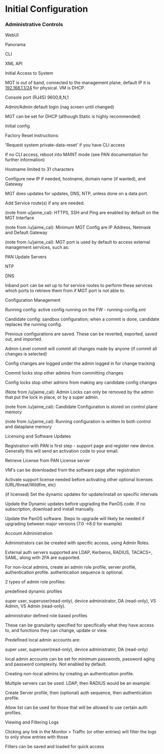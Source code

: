 # Initial Configuration

### Administrative Controls

WebUI

Panorama

CLI

XML API

​Initial Access to System

MGT is out of band, connected to the management plane; default IP it is [192.168.1.1/24](https://192.168.1.1/24) for physical. VM is DHCP.

Console port (RJ45) 9600,8,N,1

Admin/Admin default login (nag screen until changed)

MGT can be set for DHCP (although Static is highly recommended)

Initial config

Factory Reset instructions:

'Request system private-data-reset' if you have CLI access

If no CLI access, reboot into MAINT mode (see PAN documentation for further information)

Hostname limited to 31 characters

Configure new IP if needed, hostname, domain name (if wanted), and Gateway

MGT does updates for updates, DNS, NTP, unless done on a data port.

Add Service route(s) if any are needed.

(note from u/jaime_cal): HTTPS, SSH and Ping are enabled by default on the MGT Interface

(note from /u/jaime_cal): Minimum MGT Config are IP Address, Netmask and Default Gateway

(note from /u/jaime_cal): MGT port is used by default to access external management services, such as:

PAN Update Servers

NTP

DNS

Inband port can be set up to for service routes to perform these services which ports to retrieve them from if MGT port is not able to.

Configuration Management

Running config: active config running on the FW - running-config.xml

Candidate config: sandbox configuration; when a commit is done, candidate replaces the running config.

Previous configurations are saved. These can be reverted, exported, saved out, and imported.

Admin-Level commit will commit all changes made by anyone (if commit all changes is selected)

Config changes are logged under the admin logged in for change tracking

Commit locks stop other admins from committing changes

Config locks stop other admins from making any candidate config changes

(Note from /u/jaime_cal): Admin Locks can only be removed by the admin that put the lock in place, or by a super admin.

(note from /u/jaime_cal): Candidate Configuration is stored on control plane memory

(note from /u/jaime_cal): Running configuration is written to both control and dataplane memory

​Licensing and Software Updates

Registration with PAN is first step - support page and register new device. Generally this will send an activation code to your email.

Retrieve License from PAN License server

VM's can be downloaded from the software page after registration

Activate support license needed before activating other optional licenses (URL/threat/Wildfire, etc)

(if licensed) Set the dynamic updates for update/install on specific intervals

Update the Dynamic updates before upgrading the PanOS code. If no subscription, download and install manually.

Update the PanOS software. Steps to upgrade will likely be needed if upgrading between major versions (7.0 ->8.0 for example)

​Account Administration

Administrators can be created with specific access, using Admin Roles.

External auth servers supported are LDAP, Kerberos, RADIUS, TACACS+, SAML, along with 2FA are supported.

For non-local admins, create an admin role profile, server profile, authentication profile. authentication sequence is optional.

2 types of admin role profiles:

predefined dynamic profiles

super user, superuser(read-only), device administrator, DA (read-only), VS Admin, VS Admin (read-only).

administrator defined role based profiles

These can be granularity specified for specifically what they have access to, and functions they can change, update or view.

Predefined local admin accounts are:

super user, superuser(read-only), device administrator, DA (read-only)

local admin accounts can be set for minimum passwords, password aging and password complexity. Not enabled by default.

Creating non-local admins by creating an authentication profile.

Multiple servers can be used. LDAP, then RADIUS would be an example.

Create Server profile, then (optional) auth sequence, then authentication profile.

Allow list can be used for those that will be allowed to use certain auth profiles.

Viewing and Filtering Logs

Clicking any link in the Monitor > Traffic (or other entries) will filter the logs to only show entries with those

Filters can be saved and loaded for quick access
